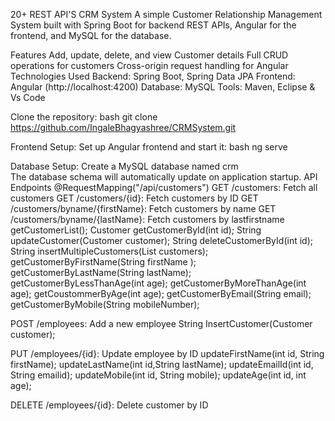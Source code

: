 20+ REST API'S
CRM System A simple Customer Relationship Management System built with Spring Boot for backend REST APIs, Angular for the frontend, and MySQL for the database.

Features Add, update, delete, and view Customer details Full CRUD operations for customers Cross-origin request handling for Angular Technologies 
Used Backend: Spring Boot, Spring Data JPA Frontend: Angular (http://localhost:4200) Database: MySQL Tools: Maven, Eclipse & Vs Code

Clone the repository: bash git clone  https://github.com/IngaleBhagyashree/CRMSystem.git

Frontend Setup: Set up Angular frontend and start it: bash ng serve

Database Setup: Create a MySQL database named crm  
The database schema will automatically update on application startup. 
API Endpoints 
@RequestMapping("/api/customers")
GET /customers: Fetch all customers
GET /customers/{id}: Fetch customers by ID 
GET /customers/byname/{firstName}: Fetch customers by name
GET /customers/byname/{lastName}: Fetch customers by lastfirstname
	getCustomerList();
	Customer getCustomerById(int id);
	String updateCustomer(Customer customer);
	String deleteCustomerById(int id);
	String insertMultipleCustomers(List<Customer> customers);
	getCustomerByFirstName(String firstName );
	getCustomerByLastName(String lastName);
	getCustomerByLessThanAge(int age);
  getCustomerByMoreThanAge(int age);
	getCoustommerByAge(int age);
	getCustomerByEmail(String email);
  getCustomerByMobile(String mobileNumber);
	
POST /employees: Add a new employee
  String InsertCustomer(Customer customer);

PUT /employees/{id}: Update employee by ID 
  updateFirstName(int id, String firstName);
  updateLastName(int id,String lastName);
	updateEmailId(int id, String emailid);
	updateMobile(int id, String mobile);
	updateAge(int id, int age);
 
DELETE /employees/{id}: Delete customer by ID
